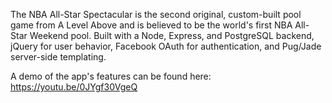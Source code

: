 The NBA All-Star Spectacular is the second original, custom-built pool game from A Level Above and is believed to be the world's first NBA All-Star Weekend pool. Built with a Node, Express, and PostgreSQL backend, jQuery for user behavior, Facebook OAuth for authentication, and Pug/Jade server-side templating.

A demo of the app's features can be found here: https://youtu.be/0JYgf30VgeQ
